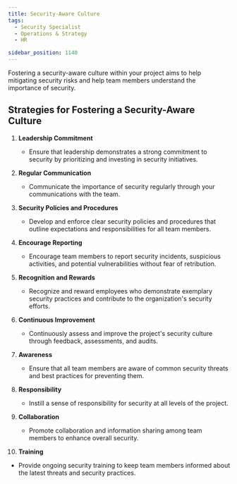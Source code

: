 ```yaml
---
title: Security-Aware Culture
tags:
  - Security Specialist
  - Operations & Strategy
  - HR

sidebar_position: 1140
---
```


Fostering a security-aware culture within your project aims to help mitigating security risks and help team members understand the importance of security.

## Strategies for Fostering a Security-Aware Culture

1. **Leadership Commitment**
   - Ensure that leadership demonstrates a strong commitment to security by prioritizing and investing in security initiatives.

2. **Regular Communication**
   - Communicate the importance of security regularly through your communications with the team.
    
3. **Security Policies and Procedures**
   - Develop and enforce clear security policies and procedures that outline expectations and responsibilities for all team members.

4. **Encourage Reporting**
   - Encourage team members to report security incidents, suspicious activities, and potential vulnerabilities without fear of retribution.

5. **Recognition and Rewards**
   - Recognize and reward employees who demonstrate exemplary security practices and contribute to the organization's security efforts.

6. **Continuous Improvement**
   - Continuously assess and improve the project's security culture through feedback, assessments, and audits.

7. **Awareness**
   - Ensure that all team members are aware of common security threats and best practices for preventing them.

8. **Responsibility**
   - Instill a sense of responsibility for security at all levels of the project.

9. **Collaboration**
   - Promote collaboration and information sharing among team members to enhance overall security.

10. **Training**
   - Provide ongoing security training to keep team members informed about the latest threats and security practices.
